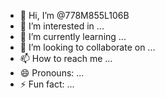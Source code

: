 - 👋 Hi, I’m @778M855L106B
- 👀 I’m interested in ...
- 🌱 I’m currently learning ...
- 💞️ I’m looking to collaborate on ...
- 📫 How to reach me ...
- 😄 Pronouns: ...
- ⚡ Fun fact: ...

<!---
778M855L106B/778M855L106B is a ✨ special ✨ repository because its `README.md` (this file) appears on your GitHub profile.
You can click the Preview link to take a look at your changes.
--->
